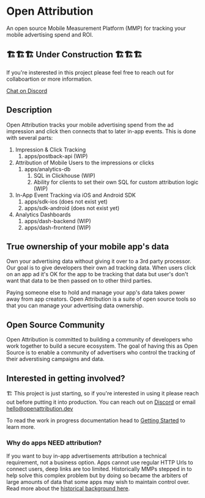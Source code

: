 # Open Attribution

An open source Mobile Measurement Platform (MMP) for tracking your mobile advertising spend and ROI.

## 🏗️🏗️🏗️ Under Construction 🏗️🏗️🏗️

If you're insterested in this project please feel free to reach out for collaboartion or more information.

[Chat on Discord](https://discord.gg/Z5ueYE3Ct3)

## Description

Open Attribution tracks your mobile advertising spend from the ad impression and click then connects that to later in-app events. This is done with several parts:

1. Impression & Click Tracking
   1. apps/postback-api (WIP)
2. Attribution of Mobile Users to the impressions or clicks
   1. apps/analytics-db
      1. SQL in Clickhouse (WIP)
      2. Ability for clients to set their own SQL for custom attribution logic (WIP)
3. In-App Event Tracking via iOS and Android SDK
   1. apps/sdk-ios (does not exist yet)
   2. apps/sdk-android (does not exist yet)
4. Analytics Dashboards
   1. apps/dash-backend (WIP)
   2. apps/dash-frontend (WIP)

## True ownership of your mobile app's data

Own your advertising data without giving it over to a 3rd party processor. Our goal is to give developers their own ad tracking data. When users click on an app ad it's OK for the app to be tracking that data but user's don't want that data to be then passed on to other third parties.

Paying someone else to hold and manage your app's data takes power away from app creators. Open Attribution is a suite of open source tools so that you can manage your advertising data ownership.

## Open Source Community

Open Attribution is committed to building a community of developers who work together to build a secure ecosystem. The goal of having this as Open Source is to enable a community of advertisers who control the tracking of their adverstising campaigns and data.

## Interested in getting involved?

🏗️ This project is just starting, so if you're interested in using it please reach out before putting it into production. You can reach out on [Discord](https://discord.gg/Z5ueYE3Ct3) or email [hello@openattribution.dev](mailto:hello@openattribution.dev)

To read the work in progress documentation head to [Getting Started]([https://openattribution.dev/docs/getting_started/installation](https://openattribution.dev/docs/getting_started/installation/)) to learn more.

### Why do apps NEED attribution?

If you want to buy in-app advertisements attribution a technical requirement, not a business option. Apps cannot use regular HTTP Urls to connect users, deep links are too limited. Historically MMPs stepped in to help solve this complex problem but by doing so became the arbiters of large amounts of data that some apps may wish to maintain control over. Read more about the [historical background here](https://openattribution.github.io/open-attribution/about/history).
